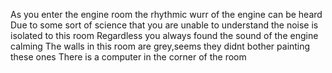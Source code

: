 As you enter the engine room the rhythmic wurr of the engine can be heard
Due to some sort of science that you are unable to understand the noise is isolated to this room
Regardless you always found the sound of the engine calming
The walls in this room are grey,seems they didnt bother painting these ones
There is a computer in the corner of the room




